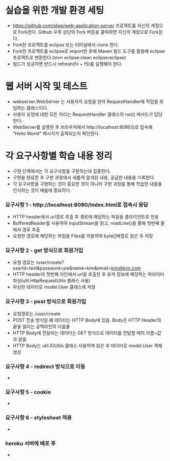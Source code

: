 # 실습을 위한 개발 환경 세팅
* https://github.com/slipp/web-application-server 프로젝트를 자신의 계정으로 Fork한다. Github 우측 상단의 Fork 버튼을 클릭하면 자신의 계정으로 Fork된다.
* Fork한 프로젝트를 eclipse 또는 터미널에서 clone 한다.
* Fork한 프로젝트를 eclipse로 import한 후에 Maven 빌드 도구를 활용해 eclipse 프로젝트로 변환한다.(mvn eclipse:clean eclipse:eclipse)
* 빌드가 성공하면 반드시 refresh(fn + f5)를 실행해야 한다.

# 웹 서버 시작 및 테스트
* webserver.WebServer 는 사용자의 요청을 받아 RequestHandler에 작업을 위임하는 클래스이다.
* 사용자 요청에 대한 모든 처리는 RequestHandler 클래스의 run() 메서드가 담당한다.
* WebServer를 실행한 후 브라우저에서 http://localhost:8080으로 접속해 "Hello World" 메시지가 출력되는지 확인한다.

# 각 요구사항별 학습 내용 정리
* 구현 단계에서는 각 요구사항을 구현하는데 집중한다. 
* 구현을 완료한 후 구현 과정에서 새롭게 알게된 내용, 궁금한 내용을 기록한다.
* 각 요구사항을 구현하는 것이 중요한 것이 아니라 구현 과정을 통해 학습한 내용을 인식하는 것이 배움에 중요하다. 

### 요구사항 1 - http://localhost:8080/index.html로 접속시 응답
* HTTP header에서 url경로 추출 후 경로에 해당하는 파일을 클라이언트로 전송
* BufferedReader를 사용하여 InputStream을 읽고, readLine()을 통해 첫번째 줄에서 경로 추출
* 요청한 경로에 해당하는 파일을 Files를 이용하여  byte[]배열로 읽은 후 저장

### 요구사항 2 - get 방식으로 회원가입
* 요청 경로는 /user/create?userId=test&password=pw&name=kim&email=kim@kim.com
* HTTP header의 첫번째 라인에서 url을 추출한 후 유저 정보에 해당하는 파라미터 파싱(util.HttpRequestUtils 클래스 사용)
* 파싱한 데이터로 model.User 클래스에 저장

### 요구사항 3 - post 방식으로 회원가입
* 요청경로는 /user/create
* POST 전송 방식일 떄 데이터는 HTTP Body에 있음. Body은 HTTP Header의 끝을 알리는 공백라인의 다음줄
* HTTP Body에 전달되는 데이터는 GET 방식으로 데이터를 전달할 때의 이름=값 과 같음
* HTTP Body는 util.IOUtils 클래스 사용하여 읽은 후 데이터로 model.User 객체 생성

### 요구사항 4 - redirect 방식으로 이동
* 

### 요구사항 5 - cookie
* 

### 요구사항 6 - stylesheet 적용
* 

### heroku 서버에 배포 후
* 